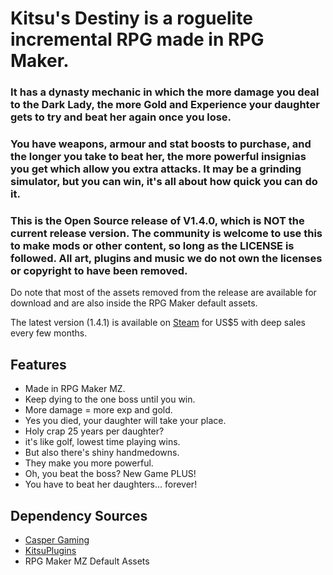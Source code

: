 # Kitsu's Destiny is a roguelite incremental RPG made in RPG Maker.
### It has a dynasty mechanic in which the more damage you deal to the Dark Lady, the more Gold and Experience your daughter gets to try and beat her again once you lose. 
### You have weapons, armour and stat boosts to purchase, and the longer you take to beat her, the more powerful insignias you get which allow you extra attacks. It may be a grinding simulator, but you can win, it's all about how quick you can do it.
### This is the Open Source release of V1.4.0, which is NOT the current release version. The community is welcome to use this to make mods or other content, so long as the LICENSE is followed. All art, plugins and music we do not own the licenses or copyright to have been removed.

Do note that most of the assets removed from the release are available for download and are also inside the RPG Maker default assets.

The latest version (1.4.1) is available on [Steam](https://store.steampowered.com/app/1589290/Kitsus_Destiny/) for US$5 with deep sales every few months.

## Features
- Made in RPG Maker MZ.
- Keep dying to the one boss until you win.
- More damage = more exp and gold.
- Yes you died, your daughter will take your place.
- Holy crap 25 years per daughter?
- it's like golf, lowest time playing wins.
- But also there's shiny handmedowns.
- They make you more powerful.
- Oh, you beat the boss? New Game PLUS!
- You have to beat her daughters... forever!

## Dependency Sources
- [Casper Gaming](https://casper-gaming.itch.io/)
- [KitsuPlugins](https://drive.google.com/file/d/1MlLsUDrldVg6Zx9jg1uhGakB_KgD9Fnk/view?usp=sharing)
- RPG Maker MZ Default Assets
